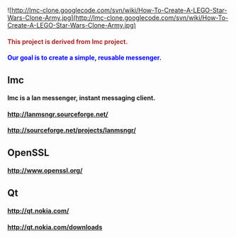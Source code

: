 ![http://lmc-clone.googlecode.com/svn/wiki/How-To-Create-A-LEGO-Star-Wars-Clone-Army.jpg](http://lmc-clone.googlecode.com/svn/wiki/How-To-Create-A-LEGO-Star-Wars-Clone-Army.jpg)

#### <font color='brown'> This project is derived from lmc project. </font> ####
#### <font color='blue'> Our goal is to create a simple, reusable messenger. </font> ####
## lmc ##
#### lmc is a lan messenger, instant messaging client. ####
#### http://lanmsngr.sourceforge.net/ ####
#### http://sourceforge.net/projects/lanmsngr/ ####
## OpenSSL ##
#### http://www.openssl.org/ ####
## Qt ##
#### http://qt.nokia.com/ ####
#### http://qt.nokia.com/downloads ####








